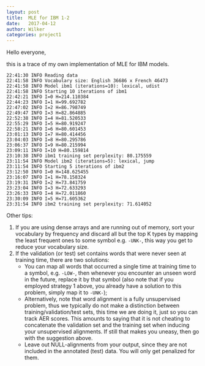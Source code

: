 ```yaml
---
layout: post
title:  MLE for IBM 1-2
date:   2017-04-12
author: Wilker
categories: project1
---
```


Hello everyone,

this is a trace of my own implementation of MLE for IBM models.

    22:41:30 INFO Reading data
    22:41:58 INFO Vocabulary size: English 36686 x French 46473
    22:41:58 INFO Model ibm1 (iterations=10): lexical, udist
    22:41:58 INFO Starting 10 iterations of ibm1
    22:42:21 INFO I=0 H=214.110384
    22:44:23 INFO I=1 H=99.692782
    22:47:02 INFO I=2 H=86.798749
    22:49:47 INFO I=3 H=82.864885
    22:52:38 INFO I=4 H=81.520533
    22:55:29 INFO I=5 H=80.919247
    22:58:21 INFO I=6 H=80.601453
    23:01:13 INFO I=7 H=80.414456
    23:04:03 INFO I=8 H=80.295786
    23:06:37 INFO I=9 H=80.215994
    23:09:11 INFO I=10 H=80.159814
    23:10:38 INFO ibm1 training set perplexity: 80.175559
    23:11:54 INFO Model ibm2 (iterations=5): lexical, jump
    23:11:54 INFO Starting 5 iterations of ibm2
    23:12:50 INFO I=0 H=148.625455
    23:16:07 INFO I=1 H=78.158324
    23:19:31 INFO I=2 H=73.841759
    23:23:04 INFO I=3 H=72.633293
    23:26:33 INFO I=4 H=72.011860
    23:30:09 INFO I=5 H=71.605362
    23:31:54 INFO ibm2 training set perplexity: 71.614052


Other tips:

1. If you are using dense arrays and are running out of memory, sort your vocabulary by frequency and discard all but the top K types by mapping the least frequent ones to some symbol e.g. `-UNK-`, this way you get to reduce your vocabulary size.
2. If the validation (or test) set contains words that were never seen at training time, there are two solutions:
    * You can map all words that occurred a single time at training time to a symbol, e.g. `-LOW-`, then whenever you encounter an unseen word in the future, replace it by that symbol (also note that if you employed strategy 1 above, you already have a solution to this problem, simply map it to `-UNK-`);
    * Alternatively, note that word alignment is a fully unsupervised problem, thus we typically do not make a distinction between training/validation/test sets, this time we are doing it, just so you can track AER scores. This amounts to saying that it is not cheating to concatenate the validation set and the training set when inducing your unsupervised alignments. If still that makes you uneasy, then go with the suggestion above.
    * Leave out NULL-alignments from your output, since they are not included in the annotated (test) data. You will only get penalized for them.



